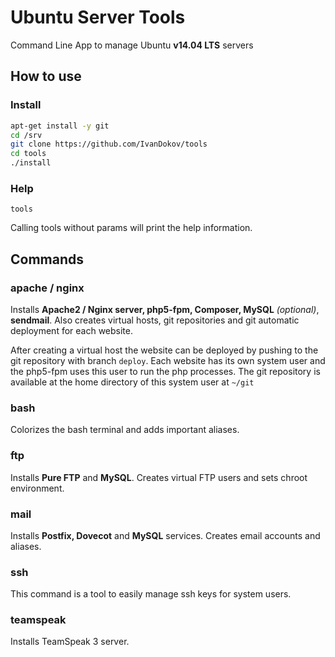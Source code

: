 Ubuntu Server Tools
============

Command Line App to manage Ubuntu **v14.04 LTS** servers

## How to use

### Install

```bash
apt-get install -y git
cd /srv
git clone https://github.com/IvanDokov/tools
cd tools
./install
```
### Help

```
tools
```

Calling tools without params will print the help information.

## Commands

### apache / nginx

Installs **Apache2 / Nginx server, php5-fpm, Composer, MySQL** *(optional)*, **sendmail**.
Also creates virtual hosts, git repositories and git automatic deployment for each website.

After creating a virtual host the website can be deployed by pushing to the git repository with branch `deploy`.
Each website has its own system user and the php5-fpm uses this user to run the php processes.
The git repository is available at the home directory of this system user at `~/git`

### bash

Colorizes the bash terminal and adds important aliases.

### ftp

Installs **Pure FTP** and **MySQL**.
Creates virtual FTP users and sets chroot environment.

### mail

Installs **Postfix, Dovecot** and **MySQL** services.
Creates email accounts and aliases.

### ssh

This command is a tool to easily manage ssh keys for system users.

### teamspeak

Installs TeamSpeak 3 server.
